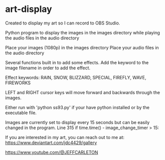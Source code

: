 # art-display

Created to display my art so I can record to OBS Studio.

Python program to display the images in the images directory while playing the audio files in the audio directory

Place your images (1080p) in the images directory
Place your audio files in the audio directory

Several functions built in to add some effects. Add the keyword to the image filename in order to add the effect.

Effect keywords: RAIN, SNOW, BLIZZARD, SPECIAL, FIREFLY, WAVE, FIREWORKS

LEFT and RIGHT cursor keys will move forward and backwards through the images.

Either run with 'python ss93.py' if your have python installed or by the executable file.

Images are currently set to display every 15 seconds but can be easily changed in the program. Line 315    if time.time() - image_change_timer > 15:

If you are interested in my art, you can reach out to me at: https://www.deviantart.com/jdc4429/gallery

https://www.youtube.com/@JEFFCARLETON
